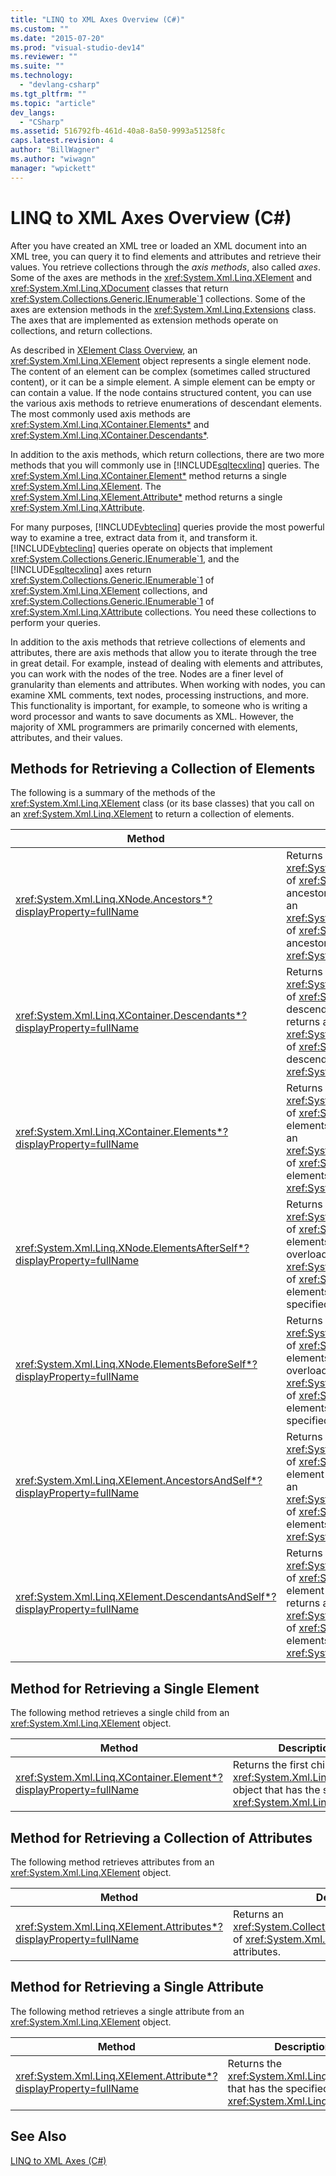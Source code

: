 ```yaml
---
title: "LINQ to XML Axes Overview (C#)"
ms.custom: ""
ms.date: "2015-07-20"
ms.prod: "visual-studio-dev14"
ms.reviewer: ""
ms.suite: ""
ms.technology: 
  - "devlang-csharp"
ms.tgt_pltfrm: ""
ms.topic: "article"
dev_langs: 
  - "CSharp"
ms.assetid: 516792fb-461d-40a8-8a50-9993a51258fc
caps.latest.revision: 4
author: "BillWagner"
ms.author: "wiwagn"
manager: "wpickett"
---
```

# LINQ to XML Axes Overview (C#)
After you have created an XML tree or loaded an XML document into an XML tree, you can query it to find elements and attributes and retrieve their values. You retrieve collections through the *axis methods*, also called *axes*. Some of the axes are methods in the <xref:System.Xml.Linq.XElement> and <xref:System.Xml.Linq.XDocument> classes that return <xref:System.Collections.Generic.IEnumerable`1> collections. Some of the axes are extension methods in the <xref:System.Xml.Linq.Extensions> class. The axes that are implemented as extension methods operate on collections, and return collections.  
  
 As described in [XElement Class Overview](../Topic/XElement%20Class%20Overview.md), an <xref:System.Xml.Linq.XElement> object represents a single element node. The content of an element can be complex (sometimes called structured content), or it can be a simple element. A simple element can be empty or can contain a value. If the node contains structured content, you can use the various axis methods to retrieve enumerations of descendant elements. The most commonly used axis methods are <xref:System.Xml.Linq.XContainer.Elements*> and <xref:System.Xml.Linq.XContainer.Descendants*>.  
  
 In addition to the axis methods, which return collections, there are two more methods that you will commonly use in [!INCLUDE[sqltecxlinq](../../../../csharp\programming-guide\concepts\linq/includes/sqltecxlinq_md.md)] queries. The <xref:System.Xml.Linq.XContainer.Element*> method returns a single <xref:System.Xml.Linq.XElement>. The <xref:System.Xml.Linq.XElement.Attribute*> method returns a single <xref:System.Xml.Linq.XAttribute>.  
  
 For many purposes, [!INCLUDE[vbteclinq](../../../../csharp/includes/vbteclinq_md.md)] queries provide the most powerful way to examine a tree, extract data from it, and transform it. [!INCLUDE[vbteclinq](../../../../csharp/includes/vbteclinq_md.md)] queries operate on objects that implement <xref:System.Collections.Generic.IEnumerable`1>, and the [!INCLUDE[sqltecxlinq](../../../../csharp\programming-guide\concepts\linq/includes/sqltecxlinq_md.md)] axes return <xref:System.Collections.Generic.IEnumerable`1> of <xref:System.Xml.Linq.XElement> collections, and <xref:System.Collections.Generic.IEnumerable`1> of <xref:System.Xml.Linq.XAttribute> collections. You need these collections to perform your queries.  
  
 In addition to the axis methods that retrieve collections of elements and attributes, there are axis methods that allow you to iterate through the tree in great detail. For example, instead of dealing with elements and attributes, you can work with the nodes of the tree. Nodes are a finer level of granularity than elements and attributes. When working with nodes, you can examine XML comments, text nodes, processing instructions, and more. This functionality is important, for example, to someone who is writing a word processor and wants to save documents as XML. However, the majority of XML programmers are primarily concerned with elements, attributes, and their values.  
  
## Methods for Retrieving a Collection of Elements  
 The following is a summary of the methods of the <xref:System.Xml.Linq.XElement> class (or its base classes) that you call on an <xref:System.Xml.Linq.XElement> to return a collection of elements.  
  
|Method|Description|  
|------------|-----------------|  
|<xref:System.Xml.Linq.XNode.Ancestors*?displayProperty=fullName>|Returns an <xref:System.Collections.Generic.IEnumerable`1> of <xref:System.Xml.Linq.XElement> of the ancestors of this element. An overload returns an <xref:System.Collections.Generic.IEnumerable`1> of <xref:System.Xml.Linq.XElement> of the ancestors that have the specified <xref:System.Xml.Linq.XName>.|  
|<xref:System.Xml.Linq.XContainer.Descendants*?displayProperty=fullName>|Returns an <xref:System.Collections.Generic.IEnumerable`1> of <xref:System.Xml.Linq.XElement> of the descendants of this element. An overload returns an <xref:System.Collections.Generic.IEnumerable`1> of <xref:System.Xml.Linq.XElement> of the descendants that have the specified <xref:System.Xml.Linq.XName>.|  
|<xref:System.Xml.Linq.XContainer.Elements*?displayProperty=fullName>|Returns an <xref:System.Collections.Generic.IEnumerable`1> of <xref:System.Xml.Linq.XElement> of the child elements of this element. An overload returns an <xref:System.Collections.Generic.IEnumerable`1> of <xref:System.Xml.Linq.XElement> of the child elements that have the specified <xref:System.Xml.Linq.XName>.|  
|<xref:System.Xml.Linq.XNode.ElementsAfterSelf*?displayProperty=fullName>|Returns an <xref:System.Collections.Generic.IEnumerable`1> of <xref:System.Xml.Linq.XElement> of the elements that come after this element. An overload returns an <xref:System.Collections.Generic.IEnumerable`1> of <xref:System.Xml.Linq.XElement> of the elements after this element that have the specified <xref:System.Xml.Linq.XName>.|  
|<xref:System.Xml.Linq.XNode.ElementsBeforeSelf*?displayProperty=fullName>|Returns an <xref:System.Collections.Generic.IEnumerable`1> of <xref:System.Xml.Linq.XElement> of the elements that come before this element. An overload returns an <xref:System.Collections.Generic.IEnumerable`1> of <xref:System.Xml.Linq.XElement> of the elements before this element that have the specified <xref:System.Xml.Linq.XName>.|  
|<xref:System.Xml.Linq.XElement.AncestorsAndSelf*?displayProperty=fullName>|Returns an <xref:System.Collections.Generic.IEnumerable`1> of <xref:System.Xml.Linq.XElement> of this element and its ancestors. An overload returns an <xref:System.Collections.Generic.IEnumerable`1> of <xref:System.Xml.Linq.XElement> of the elements that have the specified <xref:System.Xml.Linq.XName>.|  
|<xref:System.Xml.Linq.XElement.DescendantsAndSelf*?displayProperty=fullName>|Returns an <xref:System.Collections.Generic.IEnumerable`1> of <xref:System.Xml.Linq.XElement> of this element and its descendants. An overload returns an <xref:System.Collections.Generic.IEnumerable`1> of <xref:System.Xml.Linq.XElement> of the elements that have the specified <xref:System.Xml.Linq.XName>.|  
  
## Method for Retrieving a Single Element  
 The following method retrieves a single child from an <xref:System.Xml.Linq.XElement> object.  
  
|Method|Description|  
|------------|-----------------|  
|<xref:System.Xml.Linq.XContainer.Element*?displayProperty=fullName>|Returns the first child <xref:System.Xml.Linq.XElement> object that has the specified <xref:System.Xml.Linq.XName>.|  
  
## Method for Retrieving a Collection of Attributes  
 The following method retrieves attributes from an <xref:System.Xml.Linq.XElement> object.  
  
|Method|Description|  
|------------|-----------------|  
|<xref:System.Xml.Linq.XElement.Attributes*?displayProperty=fullName>|Returns an <xref:System.Collections.Generic.IEnumerable`1> of <xref:System.Xml.Linq.XAttribute> of all of the attributes.|  
  
## Method for Retrieving a Single Attribute  
 The following method retrieves a single attribute from an <xref:System.Xml.Linq.XElement> object.  
  
|Method|Description|  
|------------|-----------------|  
|<xref:System.Xml.Linq.XElement.Attribute*?displayProperty=fullName>|Returns the <xref:System.Xml.Linq.XAttribute> that has the specified <xref:System.Xml.Linq.XName>.|  
  
## See Also  
 [LINQ to XML Axes (C#)](../../../../csharp\programming-guide\concepts\linq/linq-to-xml-axes.md)